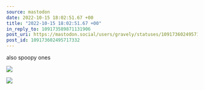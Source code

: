 ```yaml
---
source: mastodon
date: 2022-10-15 18:02:51.67 +00
title: "2022-10-15 18:02:51.67 +00"
in_reply_to: 109173589871131906
post_uri: https://mastodon.social/users/gravely/statuses/109173602495717332
post_id: 109173602495717332
---
```

also spoopy ones


![](/images/109173602205179361.jpg)

![](/images/109173602437198151.jpg)

